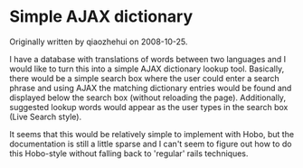# Simple AJAX dictionary

Originally written by qiaozhehui on 2008-10-25.

I have a database with translations of words between two languages and I would like to turn this into a simple AJAX dictionary lookup tool. Basically, there would be a simple search box where the user could enter a search phrase and using AJAX the matching dictionary entries would be found and displayed below the search box (without reloading the page). Additionally, suggested lookup words would appear as the user types in the search box (Live Search style).

It seems that this would be relatively simple to implement with Hobo, but the documentation is still a little sparse and I can't seem to figure out how to do this Hobo-style without falling back to 'regular' rails techniques.